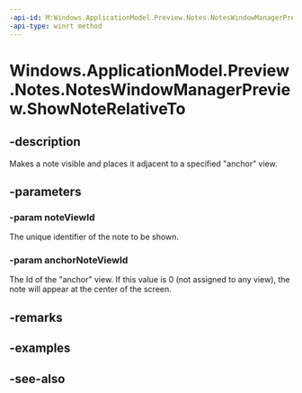 ```yaml
---
-api-id: M:Windows.ApplicationModel.Preview.Notes.NotesWindowManagerPreview.ShowNoteRelativeTo(System.Int32,System.Int32)
-api-type: winrt method
---
```


<!-- Method syntax
public void ShowNoteRelativeTo(System.Int32 noteViewId, System.Int32 anchorNoteViewId)
-->

# Windows.ApplicationModel.Preview.Notes.NotesWindowManagerPreview.ShowNoteRelativeTo

## -description
Makes a note visible and places it adjacent to a specified "anchor" view.

## -parameters
### -param noteViewId
The unique identifier of the note to be shown.

### -param anchorNoteViewId
The Id of the "anchor" view. If this value is 0 (not assigned to any view), the note will appear at the center of the screen.

## -remarks

## -examples

## -see-also
